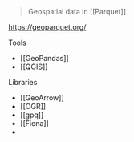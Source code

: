 > Geospatial data in [[Parquet]]

https://geoparquet.org/

Tools
- [[GeoPandas]]
- [[QGIS]]

Libraries
- [[GeoArrow]]
- [[OGR]]
- [[gpq]]
- [[Fiona]]
- 